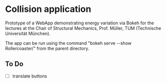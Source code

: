 # Collision application

Prototype of a WebApp demonstrating energy variation via Bokeh for the lectures at the Chair of Structural Mechanics, Prof. Müller, TUM (Technische Universität München).

The app can be run using the command "bokeh serve --show Rollercoaster/" from the parent directory.

## To Do
- [ ] translate buttons
